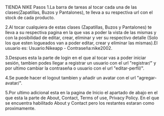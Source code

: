 TIENDA NIKE
Pasos
1.La barra de tareas al tocar cada una de las clases(Zapatillas, Buzos y Pantalones), te lleva a su respectiva url con el stock de cada producto.

2.Al tocar cualquiera de estas clases (Zapatillas, Buzos y Pantalones) te lleva a su respectiva pagina en la que vas a poder la vista de las mismas y con la posibilidad de editar, crear, eliminar y ver su respectivo detalle (Solo los que esten logueados van a poder editar, crear y eliminar las mismas).El usuario es: Usuario:Nikeapp - Contraseña:nike2002.

3.Despues esta la parte de login en el que al tocar vas a poder iniciar sesión, tambien podes llegar a registrar un usuario con el url "registrar/" y por ultimo cambiar la contraseña o usuario con el url "editar-perfil/".

4.Se puede hacer el logout tambien y añadir un avatar con el url "agregar-avatar/".

5.Por ultimo adicional esta en la pagina de Inicio el apartado de abajo en el que esta la parte de About, Contact, Terms of use, Privacy Policy. En el que se encuentra habilitado About y Contact pero los restantes estaran como proximamente.